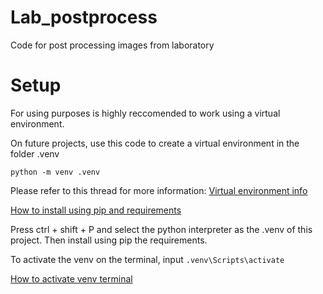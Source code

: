 # Lab_postprocess

Code for post processing images from laboratory


# Setup

For using purposes is highly reccomended to work using a virtual environment.

On future projects, use this code to create a virtual environment in the folder .venv

`python -m venv .venv`

Please refer to this thread for more information:
[Virtual environment info ](https://stackoverflow.com/questions/52949531/could-not-install-packages-due-to-an-environmenterror-errno-13)

[How to install using pip and requirements](https://note.nkmk.me/en/python-pip-install-requirements/)

Press ctrl + shift + P and select the python interpreter as the .venv of this project. Then install using pip the requirements. 

To activate the venv on the terminal, input `.venv\Scripts\activate`

[How to activate venv terminal](https://stackoverflow.com/questions/46896093/how-to-activate-virtual-environment-from-windows-10-command-prompt)
